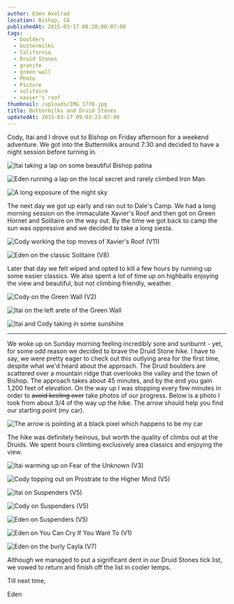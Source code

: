 ```yaml
---
author: Eden Axelrad
location: Bishop, CA
publishedAt: 2015-03-17 08:20:00-07:00
tags:
  - boulders
  - buttermilks
  - California
  - Druid Stones
  - granite
  - green wall
  - Photo
  - Picture
  - solitaire
  - xavier's roof
thumbnail: /uploads/IMG_1770.jpg
title: Buttermilks and Druid Stones
updatedAt: 2015-03-17 09:03:23-07:00
---
```


Cody, Itai and I drove out to Bishop on Friday afternoon for a weekend adventure. We got into the Buttermilks around 7:30 and decided to have a night session before turning in.

![Itai taking a lap on some beautiful Bishop patina](/uploads/IMG_1612.jpg)

![Eden running a lap on the local secret and rarely climbed Iron Man](/uploads/IMG_1665.jpg)

![A long exposure of the night sky](/uploads/IMG_1693.jpg)

The next day we got up early and ran out to Dale's Camp. We had a long morning session on the immaculate Xavier's Roof and then got on Green Hornet and Solitaire on the way out. By the time we got back to camp the sun was oppressive and we decided to take a long siesta.

![Cody working the top moves of Xavier's Roof (V11)](/uploads/IMG_1741.jpg)

![Eden on the classic Solitaire (V8)](/uploads/IMG_1770.jpg)

Later that day we felt wiped and opted to kill a few hours by running up some easier classics. We also spent a lot of time up on highballs enjoying the view and beautiful, but not climbing friendly, weather.

![Cody on the Green Wall (V2)](/uploads/IMG_1785.jpg)

![Itai on the left arete of the Green Wall](/uploads/IMG_1795.jpg)

![Itai and Cody taking in some sunshine](/uploads/IMG_1811.jpg)

---

We woke up on Sunday morning feeling incredibly sore and sunburnt - yet, for some odd reason we decided to brave the Druid Stone hike. I have to say, we were pretty eager to check out this outlying area for the first time, despite what we'd heard about the approach. The Druid boulders are scattered over a mountain ridge that overlooks the valley and the town of Bishop. The approach takes about 45 minutes, and by the end you gain 1,200 feet of elevation. On the way up I was stopping every few minutes in order to ~~avoid keeling over~~ take photos of our progress. Below is a photo I took from about 3/4 of the way up the hike. The arrow should help you find our starting point (my car).

![The arrow is pointing at a black pixel which happens to be my car](/uploads/arrow.jpg)

The hike was definitely heinous, but worth the quality of climbs out at the Druids. We spent hours climbing exclusively area classics and enjoying the view.

![Itai warming up on Fear of the Unknown (V3)](/uploads/IMG_1825.jpg)

![Cody topping out on Prostrate to the Higher Mind (V5)](/uploads/Edited1212.jpg)

![Itai on Suspenders (V5)](/uploads/IMG_5659a.jpg)

![Cody on Suspenders (V5)](/uploads/IMG_5660a.jpg)

![Eden on Suspenders (V5)](/uploads/IMG_1839.jpg)

![Eden on You Can Cry If You Want To (V1)](/uploads/IMG_1862.jpg)

![Eden on the burly Cayla (V7)](/uploads/IMG_1915.jpg)

Although we managed to put a significant dent in our Druid Stones tick list, we vowed to return and finish off the list in cooler temps.

Till next time,

Eden
